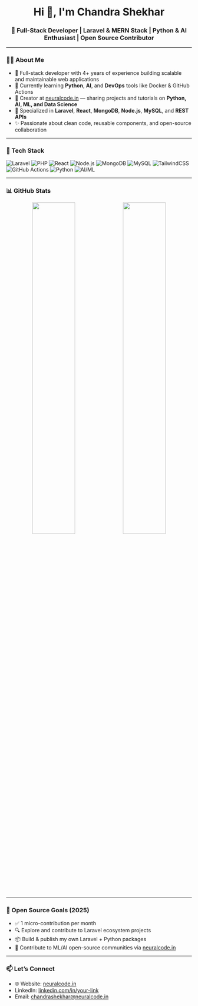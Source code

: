 <h1 align="center">Hi 👋, I'm Chandra Shekhar</h1>
<h3 align="center">🚀 Full-Stack Developer | Laravel & MERN Stack | Python & AI Enthusiast | Open Source Contributor</h3>

---

### 🧑‍💻 About Me

- 💼 Full-stack developer with 4+ years of experience building scalable and maintainable web applications
- 🌱 Currently learning **Python**, **AI**, and **DevOps** tools like Docker & GitHub Actions
- 🧠 Creator at [neuralcode.in](https://neuralcode.in) — sharing projects and tutorials on **Python, AI, ML, and Data Science**
- 🔧 Specialized in **Laravel**, **React**, **MongoDB**, **Node.js**, **MySQL**, and **REST APIs**
- ✨ Passionate about clean code, reusable components, and open-source collaboration

---

### 🔧 Tech Stack

![Laravel](https://img.shields.io/badge/Laravel-FC3A00?style=for-the-badge&logo=laravel&logoColor=white)
![PHP](https://img.shields.io/badge/PHP-777BB4?style=for-the-badge&logo=php&logoColor=white)
![React](https://img.shields.io/badge/React-20232A?style=for-the-badge&logo=react&logoColor=61DAFB)
![Node.js](https://img.shields.io/badge/Node.js-339933?style=for-the-badge&logo=node.js&logoColor=white)
![MongoDB](https://img.shields.io/badge/MongoDB-4DB33D?style=for-the-badge&logo=mongodb&logoColor=white)
![MySQL](https://img.shields.io/badge/MySQL-005C84?style=for-the-badge&logo=mysql&logoColor=white)
![TailwindCSS](https://img.shields.io/badge/TailwindCSS-38B2AC?style=for-the-badge&logo=tailwind-css&logoColor=white)
![GitHub Actions](https://img.shields.io/badge/GitHub_Actions-2088FF?style=for-the-badge&logo=github-actions&logoColor=white)
![Python](https://img.shields.io/badge/Python-3776AB?style=for-the-badge&logo=python&logoColor=white)
![AI/ML](https://img.shields.io/badge/AI%2FML-FF6F00?style=for-the-badge&logo=scikit-learn&logoColor=white)

---

### 📊 GitHub Stats

<p align="center">
  <img src="https://github-readme-stats.vercel.app/api?username=Chandrashkehar9&show_icons=true&theme=radical" width="48%" />
  <img src="https://github-readme-streak-stats.herokuapp.com/?user=Chandrashkehar9&theme=radical" width="48%" />
</p>

---

### 🧱 Open Source Goals (2025)

- ✅ 1 micro-contribution per month
- 🔍 Explore and contribute to Laravel ecosystem projects
- 📦 Build & publish my own Laravel + Python packages
- 🧪 Contribute to ML/AI open-source communities via [neuralcode.in](https://neuralcode.in)

---

### 📫 Let’s Connect

- 🌐 Website: [neuralcode.in](https://neuralcode.in)
- LinkedIn: [linkedin.com/in/your-link](https://linkedin.com/in/chandrashekhar09)
- Email: chandrashekhar@neuralcode.in
